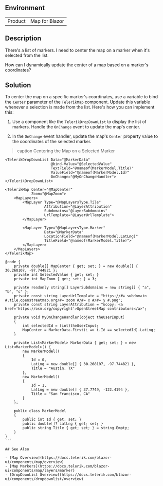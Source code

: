 
## Environment

<table>
<tbody>
<tr>
<td>Product</td>
<td>Map for Blazor</td>
</tr>
</tbody>
</table>

## Description

There's a list of markers. I need to center the map on a marker when it's selected from the list.

How can I dynamically update the center of a map based on a marker's coordinates?

## Solution

To center the map on a specific marker's coordinates, use a variable to bind the `Center` parameter of the `TelerikMap` component. Update this variable whenever a selection is made from the list. Here's how you can implement this:

1. Use a component like the `TelerikDropDownList` to display the list of markers. Handle the `OnChange` event to update the map's center.

2. In the `OnChange` event handler, update the map's `Center` property value to the coordinates of the selected marker.

>caption Centering the Map on a Selected Marker

````RAZOR
<TelerikDropDownList Data="@MarkerData"
                     @bind-Value="@SelectedValue"
                     TextField="@nameof(MarkerModel.Title)"
                     ValueField="@nameof(MarkerModel.Id)"
                     OnChange="@MyOnChangeHandler">
</TelerikDropDownList>

<TelerikMap Center="@MapCenter"
            Zoom="@MapZoom">
    <MapLayers>
        <MapLayer Type="@MapLayersType.Tile"
                  Attribution="@LayerAttribution"
                  Subdomains="@LayerSubdomains"
                  UrlTemplate="@LayerUrlTemplate">
        </MapLayer>

        <MapLayer Type="@MapLayersType.Marker"
                  Data="@MarkerData"
                  LocationField="@nameof(MarkerModel.LatLng)"
                  TitleField="@nameof(MarkerModel.Title)">
        </MapLayer>
    </MapLayers>
</TelerikMap>

@code {
    private double[] MapCenter { get; set; } = new double[] { 30.268107, -97.744821 };
    private int SelectedValue { get; set; }
    private int MapZoom { get; set; } = 3;

    private readonly string[] LayerSubdomains = new string[] { "a", "b", "c" };
    private const string LayerUrlTemplate = "https://#= subdomain #.tile.openstreetmap.org/#= zoom #/#= x #/#= y #.png";
    private const string LayerAttribution = "&copy; <a href='https://osm.org/copyright'>OpenStreetMap contributors</a>";

    private void MyOnChangeHandler(object theUserInput)
    {
        int selectedId = (int)theUserInput;
        MapCenter = MarkerData.First(i => i.Id == selectedId).LatLng;
    }

    private List<MarkerModel> MarkerData { get; set; } = new List<MarkerModel>() {
        new MarkerModel()
        {
            Id = 0,
            LatLng = new double[] { 30.268107, -97.744821 },
            Title = "Austin, TX"
        },
        new MarkerModel()
        {
            Id = 1,
            LatLng = new double[] { 37.7749, -122.4194 },
            Title = "San Francisco, CA"
        }
    };

    public class MarkerModel
    {
        public int Id { get; set; }
        public double[]? LatLng { get; set; }
        public string Title { get; set; } = string.Empty;
    }
}
```

## See Also

- [Map Overview](https://docs.telerik.com/blazor-ui/components/map/overview)
- [Map Markers](https://docs.telerik.com/blazor-ui/components/map/layers/marker)
- [DropDownList Overview](https://docs.telerik.com/blazor-ui/components/dropdownlist/overview)
